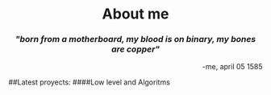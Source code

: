 <h1 align="center">About me</h1>

_<h3 align="center">"born from a motherboard, my blood is on binary, my bones are copper"</h3>_
<p align="right">-me, april 05 1585</p>

##Latest proyects:
####Low level and Algoritms

